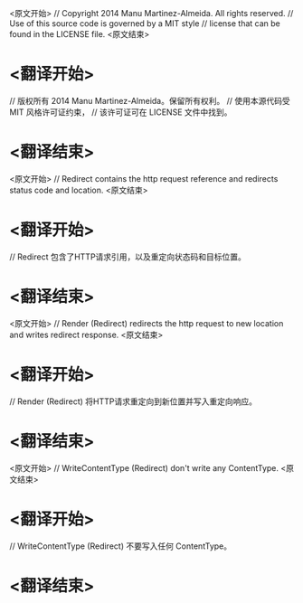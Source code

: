 
<原文开始>
// Copyright 2014 Manu Martinez-Almeida. All rights reserved.
// Use of this source code is governed by a MIT style
// license that can be found in the LICENSE file.
<原文结束>

# <翻译开始>
// 版权所有 2014 Manu Martinez-Almeida。保留所有权利。
// 使用本源代码受 MIT 风格许可证约束，
// 该许可证可在 LICENSE 文件中找到。
# <翻译结束>


<原文开始>
// Redirect contains the http request reference and redirects status code and location.
<原文结束>

# <翻译开始>
// Redirect 包含了HTTP请求引用，以及重定向状态码和目标位置。
# <翻译结束>


<原文开始>
// Render (Redirect) redirects the http request to new location and writes redirect response.
<原文结束>

# <翻译开始>
// Render (Redirect) 将HTTP请求重定向到新位置并写入重定向响应。
# <翻译结束>


<原文开始>
// WriteContentType (Redirect) don't write any ContentType.
<原文结束>

# <翻译开始>
// WriteContentType (Redirect) 不要写入任何 ContentType。
# <翻译结束>

